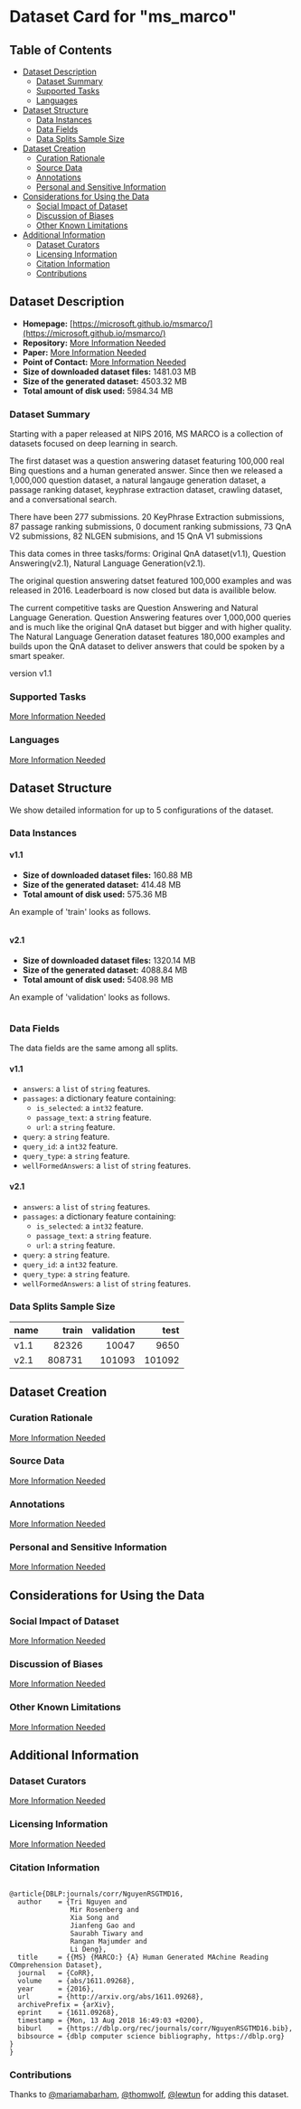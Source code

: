 ---
---

# Dataset Card for "ms_marco"

## Table of Contents
- [Dataset Description](#dataset-description)
  - [Dataset Summary](#dataset-summary)
  - [Supported Tasks](#supported-tasks)
  - [Languages](#languages)
- [Dataset Structure](#dataset-structure)
  - [Data Instances](#data-instances)
  - [Data Fields](#data-fields)
  - [Data Splits Sample Size](#data-splits-sample-size)
- [Dataset Creation](#dataset-creation)
  - [Curation Rationale](#curation-rationale)
  - [Source Data](#source-data)
  - [Annotations](#annotations)
  - [Personal and Sensitive Information](#personal-and-sensitive-information)
- [Considerations for Using the Data](#considerations-for-using-the-data)
  - [Social Impact of Dataset](#social-impact-of-dataset)
  - [Discussion of Biases](#discussion-of-biases)
  - [Other Known Limitations](#other-known-limitations)
- [Additional Information](#additional-information)
  - [Dataset Curators](#dataset-curators)
  - [Licensing Information](#licensing-information)
  - [Citation Information](#citation-information)
  - [Contributions](#contributions)

## Dataset Description

- **Homepage:** [https://microsoft.github.io/msmarco/](https://microsoft.github.io/msmarco/)
- **Repository:** [More Information Needed](https://github.com/huggingface/datasets/blob/master/CONTRIBUTING.md#how-to-contribute-to-the-dataset-cards)
- **Paper:** [More Information Needed](https://github.com/huggingface/datasets/blob/master/CONTRIBUTING.md#how-to-contribute-to-the-dataset-cards)
- **Point of Contact:** [More Information Needed](https://github.com/huggingface/datasets/blob/master/CONTRIBUTING.md#how-to-contribute-to-the-dataset-cards)
- **Size of downloaded dataset files:** 1481.03 MB
- **Size of the generated dataset:** 4503.32 MB
- **Total amount of disk used:** 5984.34 MB

### Dataset Summary

Starting with a paper released at NIPS 2016, MS MARCO is a collection of datasets focused on deep learning in search.

The first dataset was a question answering dataset featuring 100,000 real Bing questions and a human generated answer.
Since then we released a 1,000,000 question dataset, a natural langauge generation dataset, a passage ranking dataset,
keyphrase extraction dataset, crawling dataset, and a conversational search.

There have been 277 submissions. 20 KeyPhrase Extraction submissions, 87 passage ranking submissions, 0 document ranking
submissions, 73 QnA V2 submissions, 82 NLGEN submisions, and 15 QnA V1 submissions

This data comes in three tasks/forms: Original QnA dataset(v1.1), Question Answering(v2.1), Natural Language Generation(v2.1).

The original question answering datset featured 100,000 examples and was released in 2016. Leaderboard is now closed but data is availible below.

The current competitive tasks are Question Answering and Natural Language Generation. Question Answering features over 1,000,000 queries and
is much like the original QnA dataset but bigger and with higher quality. The Natural Language Generation dataset features 180,000 examples and
builds upon the QnA dataset to deliver answers that could be spoken by a smart speaker.

version v1.1

### Supported Tasks

[More Information Needed](https://github.com/huggingface/datasets/blob/master/CONTRIBUTING.md#how-to-contribute-to-the-dataset-cards)

### Languages

[More Information Needed](https://github.com/huggingface/datasets/blob/master/CONTRIBUTING.md#how-to-contribute-to-the-dataset-cards)

## Dataset Structure

We show detailed information for up to 5 configurations of the dataset.

### Data Instances

#### v1.1

- **Size of downloaded dataset files:** 160.88 MB
- **Size of the generated dataset:** 414.48 MB
- **Total amount of disk used:** 575.36 MB

An example of 'train' looks as follows.
```

```

#### v2.1

- **Size of downloaded dataset files:** 1320.14 MB
- **Size of the generated dataset:** 4088.84 MB
- **Total amount of disk used:** 5408.98 MB

An example of 'validation' looks as follows.
```

```

### Data Fields

The data fields are the same among all splits.

#### v1.1
- `answers`: a `list` of `string` features.
- `passages`: a dictionary feature containing:
  - `is_selected`: a `int32` feature.
  - `passage_text`: a `string` feature.
  - `url`: a `string` feature.
- `query`: a `string` feature.
- `query_id`: a `int32` feature.
- `query_type`: a `string` feature.
- `wellFormedAnswers`: a `list` of `string` features.

#### v2.1
- `answers`: a `list` of `string` features.
- `passages`: a dictionary feature containing:
  - `is_selected`: a `int32` feature.
  - `passage_text`: a `string` feature.
  - `url`: a `string` feature.
- `query`: a `string` feature.
- `query_id`: a `int32` feature.
- `query_type`: a `string` feature.
- `wellFormedAnswers`: a `list` of `string` features.

### Data Splits Sample Size

|name|train |validation| test |
|----|-----:|---------:|-----:|
|v1.1| 82326|     10047|  9650|
|v2.1|808731|    101093|101092|

## Dataset Creation

### Curation Rationale

[More Information Needed](https://github.com/huggingface/datasets/blob/master/CONTRIBUTING.md#how-to-contribute-to-the-dataset-cards)

### Source Data

[More Information Needed](https://github.com/huggingface/datasets/blob/master/CONTRIBUTING.md#how-to-contribute-to-the-dataset-cards)

### Annotations

[More Information Needed](https://github.com/huggingface/datasets/blob/master/CONTRIBUTING.md#how-to-contribute-to-the-dataset-cards)

### Personal and Sensitive Information

[More Information Needed](https://github.com/huggingface/datasets/blob/master/CONTRIBUTING.md#how-to-contribute-to-the-dataset-cards)

## Considerations for Using the Data

### Social Impact of Dataset

[More Information Needed](https://github.com/huggingface/datasets/blob/master/CONTRIBUTING.md#how-to-contribute-to-the-dataset-cards)

### Discussion of Biases

[More Information Needed](https://github.com/huggingface/datasets/blob/master/CONTRIBUTING.md#how-to-contribute-to-the-dataset-cards)

### Other Known Limitations

[More Information Needed](https://github.com/huggingface/datasets/blob/master/CONTRIBUTING.md#how-to-contribute-to-the-dataset-cards)

## Additional Information

### Dataset Curators

[More Information Needed](https://github.com/huggingface/datasets/blob/master/CONTRIBUTING.md#how-to-contribute-to-the-dataset-cards)

### Licensing Information

[More Information Needed](https://github.com/huggingface/datasets/blob/master/CONTRIBUTING.md#how-to-contribute-to-the-dataset-cards)

### Citation Information

```

@article{DBLP:journals/corr/NguyenRSGTMD16,
  author    = {Tri Nguyen and
               Mir Rosenberg and
               Xia Song and
               Jianfeng Gao and
               Saurabh Tiwary and
               Rangan Majumder and
               Li Deng},
  title     = {{MS} {MARCO:} {A} Human Generated MAchine Reading COmprehension Dataset},
  journal   = {CoRR},
  volume    = {abs/1611.09268},
  year      = {2016},
  url       = {http://arxiv.org/abs/1611.09268},
  archivePrefix = {arXiv},
  eprint    = {1611.09268},
  timestamp = {Mon, 13 Aug 2018 16:49:03 +0200},
  biburl    = {https://dblp.org/rec/journals/corr/NguyenRSGTMD16.bib},
  bibsource = {dblp computer science bibliography, https://dblp.org}
}
}

```


### Contributions

Thanks to [@mariamabarham](https://github.com/mariamabarham), [@thomwolf](https://github.com/thomwolf), [@lewtun](https://github.com/lewtun) for adding this dataset.